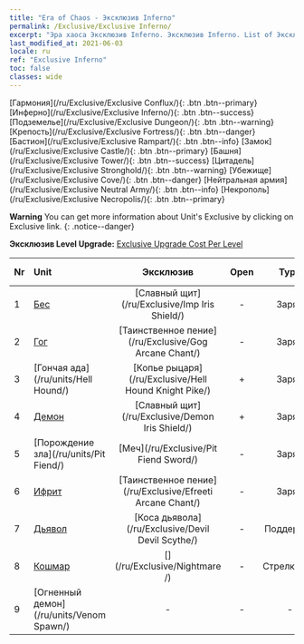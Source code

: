 ```yaml
---
title: "Era of Chaos - Эксклюзив Inferno"
permalink: /Exclusive/Exclusive Inferno/
excerpt: "Эра хаоса Эксклюзив Inferno. Эксклюзив Inferno. List of Эксклюзив Inferno in Era of Chaos"
last_modified_at: 2021-06-03
locale: ru
ref: "Exclusive Inferno"
toc: false
classes: wide
---
```

 [Гармония](/ru/Exclusive/Exclusive Conflux/){: .btn .btn--primary} [Инферно](/ru/Exclusive/Exclusive Inferno/){: .btn .btn--success} [Подземелье](/ru/Exclusive/Exclusive Dungeon/){: .btn .btn--warning} [Крепость](/ru/Exclusive/Exclusive Fortress/){: .btn .btn--danger} [Бастион](/ru/Exclusive/Exclusive Rampart/){: .btn .btn--info} [Замок](/ru/Exclusive/Exclusive Castle/){: .btn .btn--primary} [Башня](/ru/Exclusive/Exclusive Tower/){: .btn .btn--success} [Цитадель](/ru/Exclusive/Exclusive Stronghold/){: .btn .btn--warning} [Убежище](/ru/Exclusive/Exclusive Cove/){: .btn .btn--danger} [Нейтральная армия](/ru/Exclusive/Exclusive Neutral Army/){: .btn .btn--info} [Некрополь](/ru/Exclusive/Exclusive Necropolis/){: .btn .btn--primary} 

**Warning** You can get more information about Unit's Exclusive by clicking on Exclusive link. 
{: .notice--danger}

 **Эксклюзив Level Upgrade:** [Exclusive Upgrade Cost Per Level](/Exclusive/ExclusiveUpgradeCostPerLevel/)

  | Nr |         Unit        | Эксклюзив | Open  |    Type   |  Item to Rank UP      |  Облик   |
  |:---|:--------------------|:-------------:|:-----:|:---------:|:---------------------:|:-------:|
  | 1  | [Бес](/ru/units/Imp/) | [Славный щит](/ru/Exclusive/Imp Iris Shield/) | - | Заряд | [Жетон славного щита](/ItemsRU/con_913/) | - |
  | 2  | [Гог](/ru/units/Gog/) | [Таинственное пение](/ru/Exclusive/Gog Arcane Chant/) | - | Заряд | [Жетон таинственного пения](/ItemsRU/con_915/) | - |
  | 3  | [Гончая ада](/ru/units/Hell Hound/) | [Копье рыцаря](/ru/Exclusive/Hell Hound Knight Pike/) | + | Заряд | [Жетон Копья рыцаря](/ItemsRU/con_916/) | - |
  | 4  | [Демон](/ru/units/Demon/) | [Славный щит](/ru/Exclusive/Demon Iris Shield/) | + | Заряд | [Жетон славного щита](/ItemsRU/con_913/) | - |
  | 5  | [Порождение зла](/ru/units/Pit Fiend/) | [Меч](/ru/Exclusive/Pit Fiend Sword/) | - | Заряд | [Жетон меча](/ItemsRU/con_912/) | - |
  | 6  | [Ифрит](/ru/units/Efreeti/) | [Таинственное пение](/ru/Exclusive/Efreeti Arcane Chant/) | - | Заряд | [Жетон таинственного пения](/ItemsRU/con_915/) | - |
  | 7  | [Дьявол](/ru/units/Devil/) | [Коса дьявола](/ru/Exclusive/Devil Devil Scythe/) | - | Поддержка | [Жетон косы дьявола](/ItemsRU/con_984/) | [Особый облик: Коса дьявола](/ItemsRU/con_652/) |
  | 8  | [Кошмар](/ru/units/Nightmare/) | [](/ru/Exclusive/Nightmare /) | - | Стрелковый | [Око Ужаса](/ItemsRU/con_985/) | [Tool_250809](/ItemsRU/con_653/) |
  | 9  | [Огненный демон](/ru/units/Venom Spawn/) | - | - | - | none | none |
